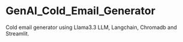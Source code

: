 # GenAI_Cold_Email_Generator
 Cold email generator using Llama3.3 LLM, Langchain, Chromadb and Streamlit.
